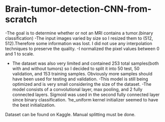 # Brain-tumor-detection-CNN-from-scratch
-The goal is to determine whether or not an MRI contains a tumor.(binary classification)
-The input images varied by size so I resized them to (512, 512).Therefore some information was lost. I did not use any interpolation techniques to preserve the quality.
-I normalized the pixel values between 0 and 1 to scale.
- The dataset was also very limited and contained 253 total samples(both with and without tumors) so I decided to split it into 50 test, 50 validation, and 153 training samples. Obviously more samples should have been used for testing and validation.
-This model is still being optimized and is very small considering the size of the dataset.
-The model consists of a convolutional layer, max pooling, and 2 fully connected layers. Sigmoid was used in the second fully connected layer since binary classification. ‘he_uniform kernel initializer seemed to have the best initialization.




Dataset can be found on Kaggle. Manual splitting must be done.
